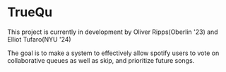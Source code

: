 # TrueQu

This project is currently in development by Oliver Ripps(Oberlin '23) and Elliot Tufaro(NYU '24)

The goal is to make a system to effectively allow spotify users to vote on collaborative queues as well as skip, and prioritize future songs. 

